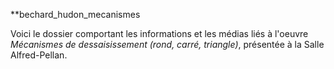 **bechard_hudon_mecanismes

Voici le dossier comportant les informations et les médias liés à l'oeuvre *Mécanismes de dessaisissement (rond, carré, triangle)*, présentée à la Salle Alfred-Pellan. 
